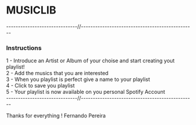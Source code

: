 # MUSICLIB

------------------------------//------------------------------------------------
### Instructions
1 - Introduce an Artist or Album of your choise and start creating yout playlist! <br>
2 - Add the musics that you are interested <br>
3 - When you playlist is perfect give a name to your playlist <br>
4 - Click to save you playlist <br>
5 - Your playlist is now available on you personal Spotify Account <br>
------------------------------//------------------------------------------------

Thanks for everything !
Fernando Pereira
